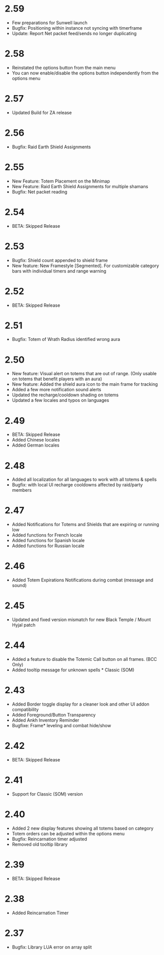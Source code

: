 # 2.59
* Few preparations for Sunwell launch
* Bugfix: Positioning within instance not syncing with timerframe
* Update: Report Net packet feed/sends no longer duplicating

# 2.58
* Reinstated the options button from the main menu
* You can now enable/disable the options button independently from the options menu

# 2.57
* Updated Build for ZA release

# 2.56
* Bugfix: Raid Earth Shield Assignments

# 2.55
* New Feature: Totem Placement on the Minimap
* New Feature: Raid Earth Shield Assignments for multiple shamans
* Bugfix: Net packet reading

# 2.54
* BETA: Skipped Release

# 2.53
* Bugfix: Shield count appended to shield frame
* New feature: New Framestyle [Segmented]. For customizable category bars with individual timers and range warning

# 2.52
* BETA: Skipped Release

# 2.51
* Bugfix: Totem of Wrath Radius identified wrong aura

# 2.50
* New feature: Visual alert on totems that are out of range. (Only usable on totems that benefit players with an aura)
* New feature: Added the shield aura icon to the main frame for tracking
* Added a few more notification sound alerts
* Updated the recharge/cooldown shading on totems
* Updated a few locales and typos on languages

# 2.49
* BETA: Skipped Release
* Added Chinese locales
* Added German locales

# 2.48
* Added all localization for all languages to work with all totems & spells
* Bugfix: with local UI recharge cooldowns affected by raid/party members

# 2.47
* Added Notifications for Totems and Shields that are expiring or running low
* Added functions for French locale
* Added functions for Spanish locale
* Added functions for Russian locale

# 2.46
* Added Totem Expirations Notifications during combat (message and sound)

# 2.45
* Updated and fixed version mismatch for new Black Temple / Mount Hyjal patch

# 2.44
* Added a feature to disable the Totemic Call button on all frames. (BCC Only)
* Added tooltip message for unknown spells * Classic (SOM)

# 2.43
* Added Border toggle display for a cleaner look and other UI addon compatibility
* Added Foreground/Button Transparency
* Added Ankh Inventory Reminder
* Bugfixe: Frame* leveling and combat hide/show

# 2.42
* BETA: Skipped Release

# 2.41
* Support for Classic (SOM) version

# 2.40
* Added 2 new display features showing all totems based on category
* Totem orders can be adjusted within the options menu
* Bugfix: Reincarnation timer adjusted
* Removed old tooltip library

# 2.39
* BETA: Skipped Release

# 2.38
* Added Reincarnation Timer

# 2.37
* Bugfix: Library LUA error on array split
